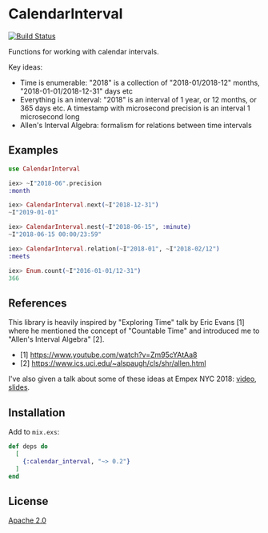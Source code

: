 # CalendarInterval

[![Build Status](https://travis-ci.org/wojtekmach/calendar_interval.svg?branch=master)](https://travis-ci.org/wojtekmach/calendar_interval)

Functions for working with calendar intervals.

Key ideas:
* Time is enumerable: "2018" is a collection of "2018-01/2018-12" months, "2018-01-01/2018-12-31" days etc
* Everything is an interval: "2018" is an interval of 1 year, or 12 months, or 365 days etc.
  A timestamp with microsecond precision is an interval 1 microsecond long
* Allen's Interval Algebra: formalism for relations between time intervals

## Examples

```elixir
use CalendarInterval

iex> ~I"2018-06".precision
:month

iex> CalendarInterval.next(~I"2018-12-31")
~I"2019-01-01"

iex> CalendarInterval.nest(~I"2018-06-15", :minute)
~I"2018-06-15 00:00/23:59"

iex> CalendarInterval.relation(~I"2018-01", ~I"2018-02/12")
:meets

iex> Enum.count(~I"2016-01-01/12-31")
366
```

## References

This library is heavily inspired by "Exploring Time" talk by Eric Evans [1] where
he mentioned the concept of "Countable Time" and introduced me to
"Allen's Interval Algebra" [2].

- [1] <https://www.youtube.com/watch?v=Zm95cYAtAa8>
- [2] <https://www.ics.uci.edu/~alspaugh/cls/shr/allen.html>

I've also given a talk about some of these ideas at Empex NYC 2018:
[video](https://www.youtube.com/watch?v=vUOA5GgYg9I),
[slides](https://speakerdeck.com/wojtekmach/recurrences-and-intervals).

## Installation

Add to `mix.exs`:

```elixir
def deps do
  [
    {:calendar_interval, "~> 0.2"}
  ]
end
```

## License

[Apache 2.0](./LICENSE.md)
